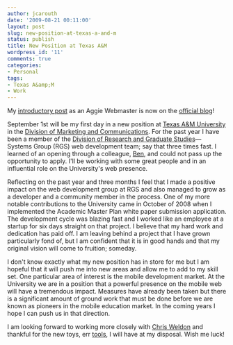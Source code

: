 ```yaml
---
author: jcarouth
date: '2009-08-21 00:11:00'
layout: post
slug: new-position-at-texas-a-and-m
status: publish
title: New Position at Texas A&M
wordpress_id: '11'
comments: true
categories:
- Personal
tags:
- Texas A&amp;M
- Work
---
```


My [introductory post](http://webmaster.tamu.edu/2009/09/02/introducing-jeff-carouth/) as an Aggie Webmaster is now on the [official blog](http://webmaster.tamu.edu)!

September 1st will be my first day in a new position at [Texas A&M University](http://www.tamu.edu) in the [Division of Marketing and Communications](http://www.tamu.edu/marcomm). For the past year I have been a member of the [Division of Research and Graduate Studies](http://rgs.tamu.edu)— Systems Group (RGS) web development team; say that three times fast. I learned of an opening through a colleague, [Ben](http://dataplex.org/blog/), and could not pass up the opportunity to apply. I'll be working with some great people and in an influential role on the University's web presence.

Reflecting on the past year and three months I feel that I made a positive impact on the web development group at RGS and also managed to grow as a developer and a community member in the process. One of my more notable contributions to the University came in October of 2008 when I implemented the Academic Master Plan white paper submission application. The development cycle was blazing fast and I worked like an employee at a startup for six days straight on that project. I believe that my hard work and dedication has paid off. I am leaving behind a project that I have grown particularly fond of, but I am confident that it is in good hands and that my original vision will come to fruition; someday.

I don't know exactly what my new position has in store for me but I am hopeful that it will push me into new areas and allow me to add to my skill set. One particular area of interest is the mobile development market. At the University we are in a position that a powerful presence on the mobile web will have a tremendous impact. Measures have already been taken but there is a significant amount of ground work that must be done before we are known as pioneers in the mobile education market. In the coming years I hope I can push us in that direction.

I am looking forward to working more closely with [Chris Weldon](http://www.chrisweldon.net) and thankful for the new toys, err [tools](http://issues.tamu.edu), I will have at my disposal. Wish me luck!
